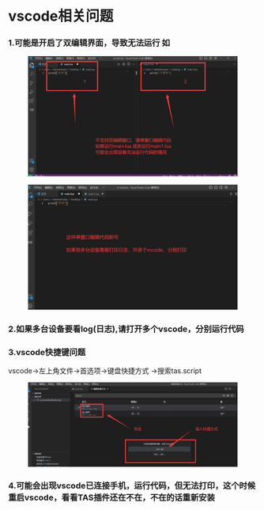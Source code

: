# vscode相关问题



### 1.可能是开启了双编辑界面，导致无法运行  如

<div>

<figure><img src="../.gitbook/assets/{OHE6CR}KDVJFGS3VY%K%HO.png" alt=""><figcaption></figcaption></figure>

 

<figure><img src="../.gitbook/assets/EVHBJNW0%0{[YKYIS~00SYT.png" alt=""><figcaption></figcaption></figure>

</div>

### 2.如果多台设备要看log(日志),请打开多个vscode，分别运行代码

###

### 3.vscode快捷键问题

vscode->左上角文件->首选项->键盘快捷方式 ->搜索tas.script

<figure><img src="../.gitbook/assets/XXAP%OHRL])DH}IKUC3@MYI.png" alt=""><figcaption></figcaption></figure>



### 4.可能会出现vscode已连接手机，运行代码，但无法打印，这个时候重启vscode，看看TAS插件还在不在，不在的话重新安装







